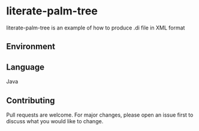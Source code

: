 # literate-palm-tree
literate-palm-tree is an example of how to produce .di file in XML format

## Environment


## Language
Java

## Contributing
Pull requests are welcome. For major changes, please open an issue first to discuss what you would like to change.
